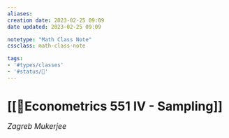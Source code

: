 ```yaml
---
aliases:
creation date: 2023-02-25 09:09
date updated: 2023-02-25 09:09

notetype: "Math Class Note"
cssclass: math-class-note

tags: 
- '#types/classes'
- '#status/🚧'
---
```


# [[🚧Econometrics 551 IV - Sampling]]
<span style = "font-size:120%"><i >Zagreb Mukerjee </i></span>

